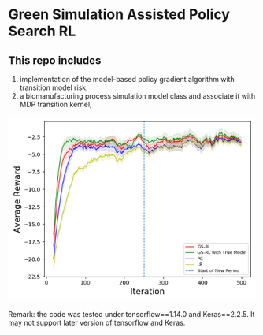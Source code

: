 # Green Simulation Assisted Policy Search RL

## This repo includes 
1. implementation of the model-based policy gradient algorithm with transition model risk; 
2. a biomanufacturing process simulation model class and associate it with MDP transition kernel,

![Image of Yaktocat](https://github.com/zhenghuazx/BayesianLRPolicySearch/blob/master/dataszie100-ni25-i300.png)

Remark: the code was tested under tensorflow==1.14.0 and Keras==2.2.5. It may not support later version of tensorflow and Keras.

